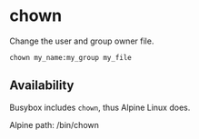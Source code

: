 # chown

Change the user and group owner file.

	chown my_name:my_group my_file


## Availability

Busybox includes `chown`, thus Alpine Linux does.

Alpine path: /bin/chown
